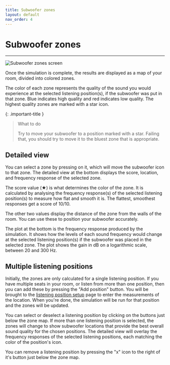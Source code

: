 ```yaml
---
title: Subwoofer zones
layout: default
nav_order: 4
---
```


# Subwoofer zones

---

<img src="../../assets/images/subwoofer-zones.png" alt="Subwoofer zones screen" class="screenshot" />

Once the simulation is complete, the results are displayed as a map of your room, divided into colored zones.

The color of each zone represents the quality of the sound you would experience at the selected listening position(s),
if the subwoofer was put in that zone. Blue indicates high quality and red indicates low quality. The highest quality
zones are marked with a star icon.

{: .important-title }
> What to do
>
> Try to move your subwoofer to a position marked with a star. Failing that, you should try to move it to the bluest zone that is appropriate.

## Detailed view
You can select a zone by pressing on it, which will move the subwoofer icon to that zone.
The detailed view at the bottom displays the score, location, and frequency response of the selected zone.

The score value (★) is what determines the color of the zone. It is calculated by analysing the frequency response(s) of the
selected listening position(s) to measure how flat and smooth it is. The flattest, smoothest responses get a score of 10/10.

The other two values display the distance of the zone from the walls of the room. You can use these to position your subwoofer accurately.

The plot at the bottom is the frequency response produced by the simulation. It shows how the levels of each sound frequency would change
at the selected listening position(s) if the subwoofer was placed in the selected zone. The plot shows the gain in dB on a logarithmic scale, between 20 and 300 Hz.

## Multiple listening positions
Initially, the zones are only calculated for a single listening position. If you have multiple seats in your room, or listen from more
than one position, then you can add these by pressing the "Add position" button. You will be brought to the
[listening position setup](../listening-position-setup/) page to enter the measurements of the location. When you're done,
the simulation will be run for that position and the zones will be updated.

You can select or deselect a listening position by clicking on the buttons just below the zone map. If more than one listening position is selected,
the zones will change to show subwoofer locations that provide the best overall sound quality for the chosen positions.
The detailed view will overlay the frequency responses of the selected listening positions, each matching the color of the position's icon.

You can remove a listening position by pressing the "x" icon to the right of it's button just below the zone map.